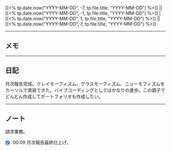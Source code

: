 [[<% tp.date.now("YYYY-MM-DD", -7, tp.file.title, "YYYY-MM-DD") %>]] || [[<% tp.date.now("YYYY-MM-DD", -1, tp.file.title, "YYYY-MM-DD") %>]] | [[<% tp.date.now("YYYY-MM-DD", 1, tp.file.title, "YYYY-MM-DD") %>]] || [[<% tp.date.now("YYYY-MM-DD", 7, tp.file.title, "YYYY-MM-DD") %>]]

---

## メモ

---

## 日記
月次報告完成。クレイモーフィズム、グラスモーフィズム、ニューモフィズムをカーソルで実装できた。バイブコーディングとしてはかなりの進歩。この調子でどんどん作成してポートフォリオも作成したい。

---

## ノート
請求業務。
- [x] 00:09 月次報告最終仕上げ。 